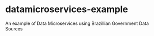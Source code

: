 # datamicroservices-example
An example of Data Microservices using Brazillian Government Data Sources
